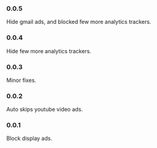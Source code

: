 ### 0.0.5
Hide gmail ads, and blocked few more analytics trackers.
### 0.0.4
Hide few more analytics trackers.
### 0.0.3
Minor fixes.
### 0.0.2
Auto skips youtube video ads.
### 0.0.1
Block display ads.